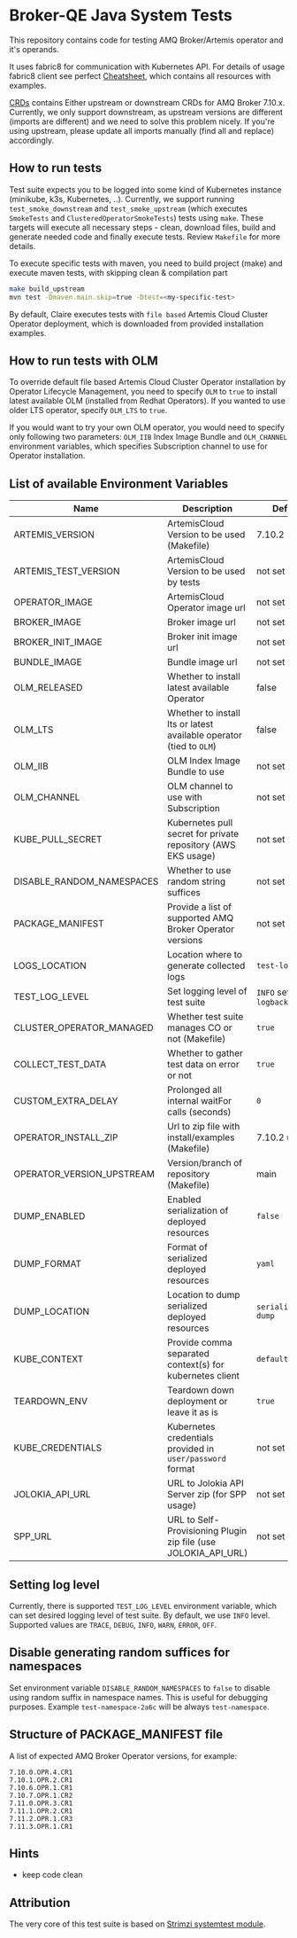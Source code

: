 # Broker-QE Java System Tests

This repository contains code for testing AMQ Broker/Artemis operator and it's operands.

It uses fabric8 for communication with Kubernetes API.
For details of usage fabric8 client see perfect [Cheatsheet](https://github.com/fabric8io/kubernetes-client/blob/v6.8.1/doc/CHEATSHEET.md), which contains all resources with examples.

[CRDs](crds) contains Either upstream or downstream CRDs for AMQ Broker 7.10.x. Currently, we only support downstream, as upstream versions are different (imports are different) and
we need to solve this problem nicely. If you're using upstream, please update all imports manually (find all and replace) accordingly.

## How to run tests

Test suite expects you to be logged into some kind of Kubernetes instance (minikube, k3s, Kubernetes, ..).
Currently, we support running `test_smoke_downstream` and `test_smoke_upstream` (which executes `SmokeTests` and `ClusteredOperatorSmokeTests`) tests using `make`.
These targets will execute all necessary steps - clean, download files, build and generate needed code and finally execute tests.
Review `Makefile` for more details.

To execute specific tests with maven, you need to build project (make) and execute maven tests, with skipping clean & compilation part
```bash
make build_upstream
mvn test -Dmaven.main.skip=true -Dtest=<my-specific-test>
```

By default, Claire executes tests with `file based` Artemis Cloud Cluster Operator deployment, which is downloaded from provided installation examples.

## How to run tests with OLM
To override default file based Artemis Cloud Cluster Operator installation by Operator Lifecycle Management,
you need to specify `OLM` to `true` to install latest available OLM (installed from Redhat Operators). If you wanted to use older LTS operator, specify `OLM_LTS` to `true`.

If you would want to try your own OLM operator, you would need to specify only following two parameters:
`OLM_IIB` Index Image Bundle and `OLM_CHANNEL` environment variables, which specifies Subscription channel to use for Operator installation.



## List of available Environment Variables

| Name                      | Description                                                         | Default                   | Possible values                                                           |
|---------------------------|---------------------------------------------------------------------|---------------------------|---------------------------------------------------------------------------|
| ARTEMIS_VERSION           | ArtemisCloud Version to be used (Makefile)                          | 7.10.2                    | \<major\>.\<minor\>.\<micro\>                                             |
| ARTEMIS_TEST_VERSION      | ArtemisCloud Version to be used by tests                            | not set                   | \<major\>.\<minor\>                                                       |
| OPERATOR_IMAGE            | ArtemisCloud Operator image url                                     | not set                   | \<image registry url\>                                                    |
| BROKER_IMAGE              | Broker image url                                                    | not set                   | \<image registry url\>                                                    |
| BROKER_INIT_IMAGE         | Broker init image url                                               | not set                   | \<image registry url\>                                                    |
| BUNDLE_IMAGE              | Bundle image url                                                    | not set                   | \<image registry url\>                                                    |
| OLM_RELEASED              | Whether to install latest available Operator                        | false                     | `true`, `false`                                                           |
| OLM_LTS                   | Whether to install lts or latest available operator (tied to `OLM`) | false                     | `true`, `false`                                                           |
| OLM_IIB                   | OLM Index Image Bundle to use                                       | not set                   | \<iib image registry url\>                                                |
| OLM_CHANNEL               | OLM channel to use with Subscription                                | not set                   | \<channel\>                                                               |
| KUBE_PULL_SECRET          | Kubernetes pull secret for private repository (AWS EKS usage)       | not set                   | `yaml`, `json`                                                             |
| DISABLE_RANDOM_NAMESPACES | Whether to use random string suffices                               | not set (`false`)         | `true`, `false`                                                           |
| PACKAGE_MANIFEST          | Provide a list of supported AMQ Broker Operator versions            | not set                   | see below                                                                 |
| LOGS_LOCATION             | Location where to generate collected logs                           | `test-logs`               | \<directory\>                                                             |
| TEST_LOG_LEVEL            | Set logging level of test suite                                     | `INFO` set in `logback.xml` | `TRACE`, `DEBUG`, `INFO`, `WARN`, `ERROR`, `OFF`                          |
| CLUSTER_OPERATOR_MANAGED  | Whether test suite manages CO or not (Makefile)                     | `true`                    | `false`                                                                   |
| COLLECT_TEST_DATA         | Whether to gather test data on error or not                         | `true`                    | `true`, `false`                                                           |
| CUSTOM_EXTRA_DELAY        | Prolonged all internal waitFor calls (seconds)                      | `0`                       | \<number of seconds\>                                                     |
| OPERATOR_INSTALL_ZIP      | Url to zip file with install/examples (Makefile)                    | 7.10.2 url                | \<url\>                                                                   |
| OPERATOR_VERSION_UPSTREAM | Version/branch of repository (Makefile)                             | main                      | \<branch\>                                                                |
| DUMP_ENABLED              | Enabled serialization of deployed resources                         | `false`                   | `true`, `false`                                                           |
| DUMP_FORMAT               | Format of serialized deployed resources                             | `yaml`                    | `yaml`, `json`                                                            |
| DUMP_LOCATION             | Location to dump serialized deployed resources                      | `serialization-dump`      | \<directory\>                                                             |
| KUBE_CONTEXT              | Provide comma separated context(s) for kubernetes client            | `default/null`            | null, \<contextA,contextB,contextC,...\>                                  |
| TEARDOWN_ENV              | Teardown down deployment or leave it as is                          | `true`                    | `true`, `false`                                                           |
| KUBE_CREDENTIALS          | Kubernetes credentials provided in `user/password` format           | not set                   | `claire/c1airePassw0rd`                                                   |
| JOLOKIA_API_URL           | URL to Jolokia API Server zip (for SPP usage)                       | not set                   | `https://../amq-broker-jolokia-api-server-7.13.0-install-rhel9.zip`       |
| SPP_URL                   | URL to Self-Provisioning Plugin zip file (use JOLOKIA_API_URL)      | not set                   | `https://../amq-broker-self-provisioning-plugin-7.13.0-install-rhel9.zip` |

## Setting log level
Currently, there is supported `TEST_LOG_LEVEL` environment variable, which can set desired logging level of test suite.
By default, we use `INFO` level. Supported values are `TRACE`, `DEBUG`, `INFO`, `WARN`, `ERROR`, `OFF`.

## Disable generating random suffices for namespaces
Set environment variable `DISABLE_RANDOM_NAMESPACES` to `false` to disable using random suffix in namespace names. This is useful for debugging purposes.
Example `test-namespace-2a6c` will be always `test-namespace`.

## Structure of PACKAGE_MANIFEST file
A list of expected AMQ Broker Operator versions, for example:
```shell
7.10.0.OPR.4.CR1
7.10.1.OPR.2.CR1
7.10.6.OPR.1.CR1
7.10.7.OPR.1.CR2
7.11.0.OPR.3.CR1
7.11.1.OPR.2.CR1
7.11.2.OPR.1.CR3
7.11.3.OPR.1.CR1
```

## Hints
- keep code clean

## Attribution
The very core of this test suite is based on [Strimzi systemtest module](https://github.com/strimzi/strimzi-kafka-operator).
